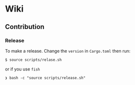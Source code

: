 # Wiki

## Contribution

### Release

To make a release. Change the `version` in `Cargo.toml` then run:

``` bash
$ source scripts/relase.sh
```
or if you use `fish`

``` fish
❯ bash -c "source scripts/release.sh"
```
